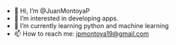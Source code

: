 - 👋 Hi, I’m @JuanMontoyaP
- 👀 I’m interested in developing apps.
- 🌱 I’m currently learning python and machine learning
- 📫 How to reach me: jpmontoya19@gmail.com

<!---
JuanMontoyaP/JuanMontoyaP is a ✨ special ✨ repository because its `README.md` (this file) appears on your GitHub profile.
You can click the Preview link to take a look at your changes.
--->
